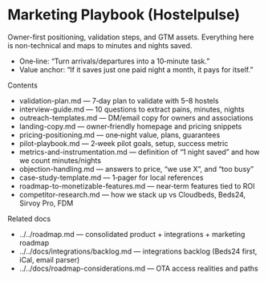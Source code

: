 # Marketing Playbook (Hostelpulse)

Owner-first positioning, validation steps, and GTM assets. Everything here is non-technical and maps to minutes and nights saved.

- One‑line: “Turn arrivals/departures into a 10‑minute task.”
- Value anchor: “If it saves just one paid night a month, it pays for itself.”

Contents
- validation-plan.md — 7‑day plan to validate with 5–8 hostels
- interview-guide.md — 10 questions to extract pains, minutes, nights
- outreach-templates.md — DM/email copy for owners and associations
- landing-copy.md — owner‑friendly homepage and pricing snippets
- pricing-positioning.md — one‑night value, plans, guarantees
- pilot-playbook.md — 2‑week pilot goals, setup, success metric
- metrics-and-instrumentation.md — definition of “1 night saved” and how we count minutes/nights
- objection-handling.md — answers to price, “we use X”, and “too busy”
- case-study-template.md — 1‑pager for local references
- roadmap-to-monetizable-features.md — near‑term features tied to ROI
 - competitor-research.md — how we stack up vs Cloudbeds, Beds24, Sirvoy Pro, FDM

Related docs
- ../../roadmap.md — consolidated product + integrations + marketing roadmap
- ../../docs/integrations/backlog.md — integrations backlog (Beds24 first, iCal, email parser)
- ../../docs/roadmap-considerations.md — OTA access realities and paths
